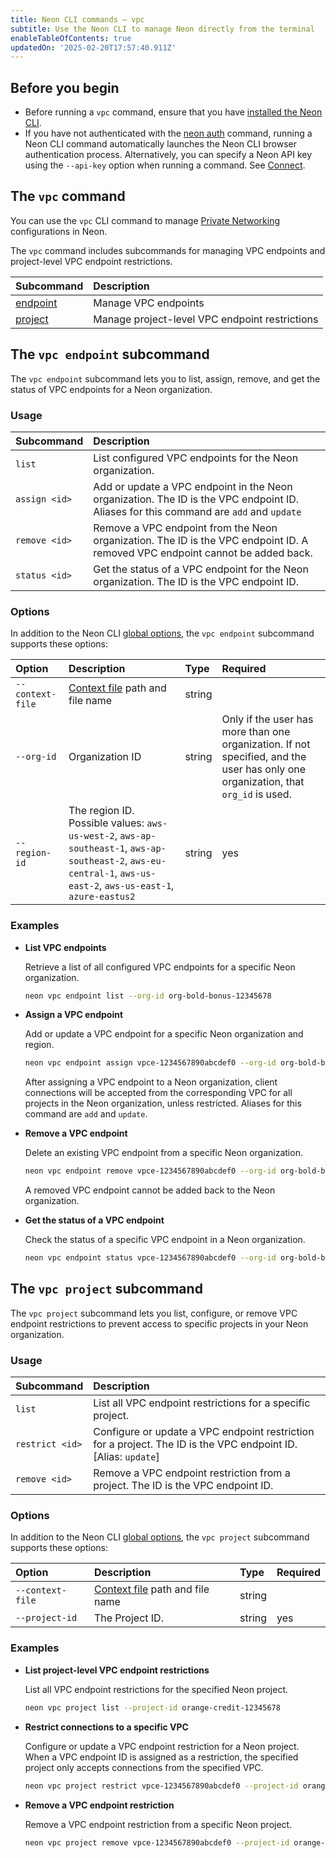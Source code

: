 ```yaml
---
title: Neon CLI commands — vpc
subtitle: Use the Neon CLI to manage Neon directly from the terminal
enableTableOfContents: true
updatedOn: '2025-02-20T17:57:40.911Z'
---
```


## Before you begin

- Before running a `vpc` command, ensure that you have [installed the Neon CLI](/docs/reference/cli-install).
- If you have not authenticated with the [neon auth](/docs/reference/cli-auth) command, running a Neon CLI command automatically launches the Neon CLI browser authentication process. Alternatively, you can specify a Neon API key using the `--api-key` option when running a command. See [Connect](/docs/reference/neon-cli#connect).

## The `vpc` command

You can use the `vpc` CLI command to manage [Private Networking](/docs/guides/neon-private-networking) configurations in Neon.

The `vpc` command includes subcommands for managing VPC endpoints and project-level VPC endpoint restrictions.

| Subcommand                               | Description                                    |
| :--------------------------------------- | :--------------------------------------------- |
| [endpoint](#the-vpc-endpoint-subcommand) | Manage VPC endpoints                           |
| [project](#the-vpc-project-subcommand)   | Manage project-level VPC endpoint restrictions |

## The `vpc endpoint` subcommand

The `vpc endpoint` subcommand lets you to list, assign, remove, and get the status of VPC endpoints for a Neon organization.

### Usage

| Subcommand    | Description                                                                                                                           |
| :------------ | :------------------------------------------------------------------------------------------------------------------------------------ |
| `list`        | List configured VPC endpoints for the Neon organization.                                                                              |
| `assign <id>` | Add or update a VPC endpoint in the Neon organization. The ID is the VPC endpoint ID. Aliases for this command are `add` and `update` |
| `remove <id>` | Remove a VPC endpoint from the Neon organization. The ID is the VPC endpoint ID. A removed VPC endpoint cannot be added back.         |
| `status <id>` | Get the status of a VPC endpoint for the Neon organization. The ID is the VPC endpoint ID.                                            |

### Options

In addition to the Neon CLI [global options](/docs/reference/neon-cli#global-options), the `vpc endpoint` subcommand supports these options:

| Option           | Description                                                                                                                                                        | Type   | Required                                                                                                                          |
| :--------------- | :----------------------------------------------------------------------------------------------------------------------------------------------------------------- | :----- | :-------------------------------------------------------------------------------------------------------------------------------- |
| `--context-file` | [Context file](/docs/reference/cli-set-context#using-a-named-context-file) path and file name                                                                      | string |                                                                                                                                   |
| `--org-id`       | Organization ID                                                                                                                                                    | string | Only if the user has more than one organization. If not specified, and the user has only one organization, that `org_id` is used. |
| `--region-id`    | The region ID. Possible values: `aws-us-west-2`, `aws-ap-southeast-1`, `aws-ap-southeast-2`, `aws-eu-central-1`, `aws-us-east-2`, `aws-us-east-1`, `azure-eastus2` | string | yes                                                                                                                               |

### Examples

- **List VPC endpoints**

  Retrieve a list of all configured VPC endpoints for a specific Neon organization.

  ```bash
  neon vpc endpoint list --org-id org-bold-bonus-12345678
  ```

- **Assign a VPC endpoint**

  Add or update a VPC endpoint for a specific Neon organization and region.

  ```bash
  neon vpc endpoint assign vpce-1234567890abcdef0 --org-id org-bold-bonus-12345678 --region-id aws-us-east-1
  ```

  After assigning a VPC endpoint to a Neon organization, client connections will be accepted from the corresponding VPC for all projects in the Neon organization, unless restricted. Aliases for this command are `add` and `update`.

- **Remove a VPC endpoint**

  Delete an existing VPC endpoint from a specific Neon organization.

  ```bash
  neon vpc endpoint remove vpce-1234567890abcdef0 --org-id org-bold-bonus-12345678
  ```

  <Admonition type="note">
  A removed VPC endpoint cannot be added back to the Neon organization.
  </Admonition>

- **Get the status of a VPC endpoint**

  Check the status of a specific VPC endpoint in a Neon organization.

  ```bash
  neon vpc endpoint status vpce-1234567890abcdef0 --org-id org-bold-bonus-12345678
  ```

## The `vpc project` subcommand

The `vpc project` subcommand lets you list, configure, or remove VPC endpoint restrictions to prevent access to specific projects in your Neon organization.

### Usage

| Subcommand      | Description                                                                                                    |
| :-------------- | :------------------------------------------------------------------------------------------------------------- |
| `list`          | List all VPC endpoint restrictions for a specific project.                                                     |
| `restrict <id>` | Configure or update a VPC endpoint restriction for a project. The ID is the VPC endpoint ID. [Alias: `update`] |
| `remove <id>`   | Remove a VPC endpoint restriction from a project. The ID is the VPC endpoint ID.                               |

### Options

In addition to the Neon CLI [global options](/docs/reference/neon-cli#global-options), the `vpc project` subcommand supports these options:

| Option           | Description                                                                                   | Type   | Required |
| :--------------- | :-------------------------------------------------------------------------------------------- | :----- | :------- |
| `--context-file` | [Context file](/docs/reference/cli-set-context#using-a-named-context-file) path and file name | string |          |
| `--project-id`   | The Project ID.                                                                               | string | yes      |

### Examples

- **List project-level VPC endpoint restrictions**

  List all VPC endpoint restrictions for the specified Neon project.

  ```bash
  neon vpc project list --project-id orange-credit-12345678
  ```

- **Restrict connections to a specific VPC**

  Configure or update a VPC endpoint restriction for a Neon project. When a VPC endpoint ID is assigned as a restriction, the specified project only accepts connections from the specified VPC.

  ```bash
  neon vpc project restrict vpce-1234567890abcdef0 --project-id orange-credit-12345678
  ```

- **Remove a VPC endpoint restriction**

  Remove a VPC endpoint restriction from a specific Neon project.

  ```bash
  neon vpc project remove vpce-1234567890abcdef0 --project-id orange-credit-12345678
  ```

<NeedHelp/>
